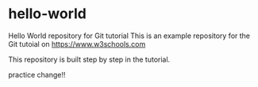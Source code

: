 # hello-world
Hello World repository for Git tutorial
This is an example repository for the Git tutoial on https://www.w3schools.com

This repository is built step by step in the tutorial.

practice change!!
